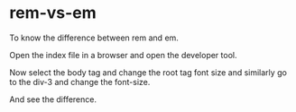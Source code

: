 # rem-vs-em

To know the difference between rem and em.

Open the index file in a browser and open the developer tool.

Now select the body tag and change the root tag font size and similarly go to the div-3 and change the font-size.

And see the difference.
